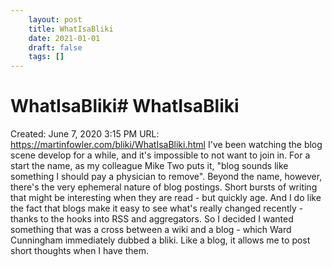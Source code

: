 ```yaml
---
 	layout: post
 	title: WhatIsaBliki
 	date: 2021-01-01
 	draft: false
 	tags: []
---
```


# WhatIsaBliki# WhatIsaBliki
Created: June 7, 2020 3:15 PM
URL: https://martinfowler.com/bliki/WhatIsaBliki.html
I've been watching the blog scene develop for a while, and it's impossible to not want to join in.
For a start the name, as my colleague Mike Two puts it, "blog sounds like something I should pay a physician to remove".
Beyond the name, however, there's the very ephemeral nature of blog postings.
Short bursts of writing that might be interesting when they are read - but quickly age.
And I do like the fact that blogs make it easy to see what's really changed recently - thanks to the hooks into RSS and aggregators.
So I decided I wanted something that was a cross between a wiki and a blog - which Ward Cunningham immediately dubbed a bliki.
Like a blog, it allows me to post short thoughts when I have them.
